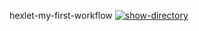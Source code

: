 hexlet-my-first-workflow
[![show-directory](https://github.com/Ingsip/hexlet-my-first-workflow/actions/workflows/show-directory.yml/badge.svg)](https://github.com/Ingsip/hexlet-my-first-workflow/actions/workflows/show-directory.yml)
